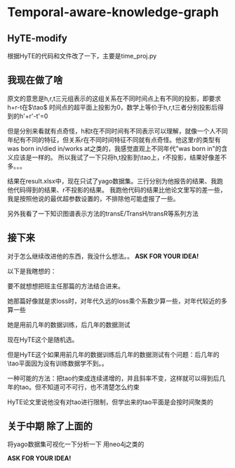 # Temporal-aware-knowledge-graph

## HyTE-modify
根据HyTE的代码和文件改了一下，主要是time_proj.py

## 我现在做了啥
原文的意思是h,r,t三元组表示的这组关系在不同时间点上有不同的投影，即要求h+r-t在$\tao$ 时间点的超平面上投影为0，数学上等价于h,r,t三者分别投影后得到的h'+r'-t'=0

但是分别来看就有点奇怪，h和t在不同时间有不同表示可以理解，就像一个人不同年纪有不同的特征，但关系r在不同时间特征不同就有点奇怪。他这里r的类型有was born in/died in/works at之类的，我感觉直观上不同年代"was born in"的含义应该是一样的。
所以我试了一下只将h,t投影到\tao上，r不投影，结果好像差不多。。。

结果在result.xlsx中，现在只试了yago数据集。三行分别为他报告的结果、我跑他代码得到的结果、r不投影的结果。
我跑他代码的结果比他论文里写的差一些，我是按照他说的最优超参数设置的，不排除他可能虚报了一些。

另外我看了一下知识图谱表示方法的transE/TransH/transR等系列方法

## 接下来
对于怎么继续改进他的东西，我没什么想法。。
**ASK FOR YOUR IDEA!**

以下是我瞎想的：

要不就想想把班主任那篇的方法结合进来。

她那篇好像就是求loss时，对年代久远的loss乘个系数少算一些，对年代较近的多算一些

她是用前几年的数据训练，后几年的数据测试

现在HyTE这个是随机选。

但是HyTE这个如果用前几年的数据训练后几年的数据测试有个问题：后几年的\tao平面因为没有训练数据学不到。。

一种可能的方法：把tao约束成连续递增的，并且斜率不变，这样就可以得到后几年的tao。但不知道可不可行，也不清楚怎么约束

HyTE论文里说他没有对tao进行限制，但学出来的tao平面是会按时间聚类的

## 关于中期 除了上面的
将yago数据集可视化一下分析一下 用neo4j之类的

**ASK FOR YOUR IDEA!**
